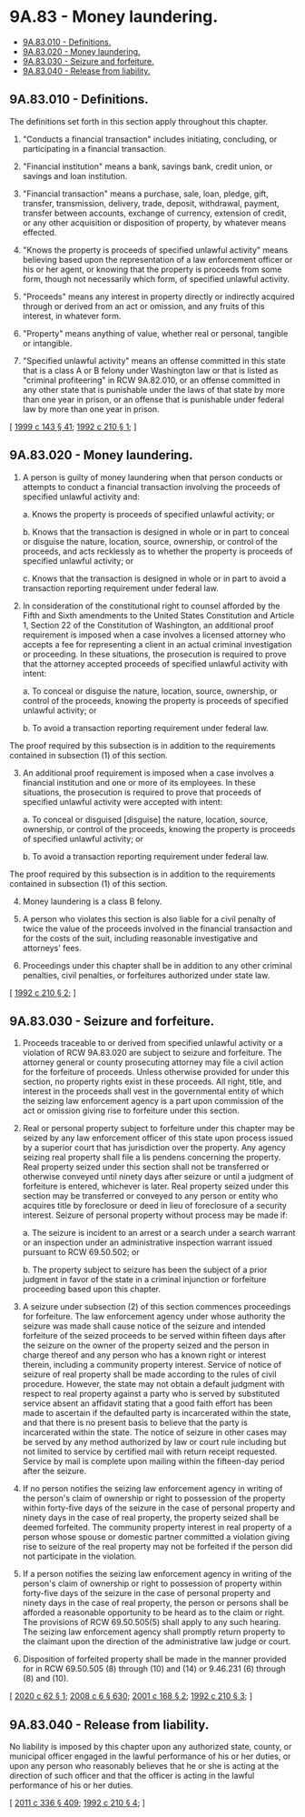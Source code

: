 # 9A.83 - Money laundering.
* [9A.83.010 - Definitions.](#9a83010---definitions)
* [9A.83.020 - Money laundering.](#9a83020---money-laundering)
* [9A.83.030 - Seizure and forfeiture.](#9a83030---seizure-and-forfeiture)
* [9A.83.040 - Release from liability.](#9a83040---release-from-liability)
## 9A.83.010 - Definitions.
The definitions set forth in this section apply throughout this chapter.

1. "Conducts a financial transaction" includes initiating, concluding, or participating in a financial transaction.

2. "Financial institution" means a bank, savings bank, credit union, or savings and loan institution.

3. "Financial transaction" means a purchase, sale, loan, pledge, gift, transfer, transmission, delivery, trade, deposit, withdrawal, payment, transfer between accounts, exchange of currency, extension of credit, or any other acquisition or disposition of property, by whatever means effected.

4. "Knows the property is proceeds of specified unlawful activity" means believing based upon the representation of a law enforcement officer or his or her agent, or knowing that the property is proceeds from some form, though not necessarily which form, of specified unlawful activity.

5. "Proceeds" means any interest in property directly or indirectly acquired through or derived from an act or omission, and any fruits of this interest, in whatever form.

6. "Property" means anything of value, whether real or personal, tangible or intangible.

7. "Specified unlawful activity" means an offense committed in this state that is a class A or B felony under Washington law or that is listed as "criminal profiteering" in RCW 9A.82.010, or an offense committed in any other state that is punishable under the laws of that state by more than one year in prison, or an offense that is punishable under federal law by more than one year in prison.

\[ [1999 c 143 § 41](https://lawfilesext.leg.wa.gov/biennium/1999-00/Pdf/Bills/Session%20Laws/House/1142.SL.pdf?cite=1999%20c%20143%20§%2041); [1992 c 210 § 1](https://lawfilesext.leg.wa.gov/biennium/1991-92/Pdf/Bills/Session%20Laws/Senate/5318-S2.SL.pdf?cite=1992%20c%20210%20§%201); \]

## 9A.83.020 - Money laundering.
1. A person is guilty of money laundering when that person conducts or attempts to conduct a financial transaction involving the proceeds of specified unlawful activity and:

   a. Knows the property is proceeds of specified unlawful activity; or

   b. Knows that the transaction is designed in whole or in part to conceal or disguise the nature, location, source, ownership, or control of the proceeds, and acts recklessly as to whether the property is proceeds of specified unlawful activity; or 

   c. Knows that the transaction is designed in whole or in part to avoid a transaction reporting requirement under federal law.

2. In consideration of the constitutional right to counsel afforded by the Fifth and Sixth amendments to the United States Constitution and Article 1, Section 22 of the Constitution of Washington, an additional proof requirement is imposed when a case involves a licensed attorney who accepts a fee for representing a client in an actual criminal investigation or proceeding. In these situations, the prosecution is required to prove that the attorney accepted proceeds of specified unlawful activity with intent:

   a. To conceal or disguise the nature, location, source, ownership, or control of the proceeds, knowing the property is proceeds of specified unlawful activity; or

   b. To avoid a transaction reporting requirement under federal law.

The proof required by this subsection is in addition to the requirements contained in subsection (1) of this section.

3. An additional proof requirement is imposed when a case involves a financial institution and one or more of its employees. In these situations, the prosecution is required to prove that proceeds of specified unlawful activity were accepted with intent:

   a. To conceal or disguised [disguise] the nature, location, source, ownership, or control of the proceeds, knowing the property is proceeds of specified unlawful activity; or

   b. To avoid a transaction reporting requirement under federal law.

The proof required by this subsection is in addition to the requirements contained in subsection (1) of this section.

4. Money laundering is a class B felony.

5. A person who violates this section is also liable for a civil penalty of twice the value of the proceeds involved in the financial transaction and for the costs of the suit, including reasonable investigative and attorneys' fees.

6. Proceedings under this chapter shall be in addition to any other criminal penalties, civil penalties, or forfeitures authorized under state law.

\[ [1992 c 210 § 2](https://lawfilesext.leg.wa.gov/biennium/1991-92/Pdf/Bills/Session%20Laws/Senate/5318-S2.SL.pdf?cite=1992%20c%20210%20§%202); \]

## 9A.83.030 - Seizure and forfeiture.
1. Proceeds traceable to or derived from specified unlawful activity or a violation of RCW 9A.83.020 are subject to seizure and forfeiture. The attorney general or county prosecuting attorney may file a civil action for the forfeiture of proceeds. Unless otherwise provided for under this section, no property rights exist in these proceeds. All right, title, and interest in the proceeds shall vest in the governmental entity of which the seizing law enforcement agency is a part upon commission of the act or omission giving rise to forfeiture under this section.

2. Real or personal property subject to forfeiture under this chapter may be seized by any law enforcement officer of this state upon process issued by a superior court that has jurisdiction over the property. Any agency seizing real property shall file a lis pendens concerning the property. Real property seized under this section shall not be transferred or otherwise conveyed until ninety days after seizure or until a judgment of forfeiture is entered, whichever is later. Real property seized under this section may be transferred or conveyed to any person or entity who acquires title by foreclosure or deed in lieu of foreclosure of a security interest. Seizure of personal property without process may be made if:

   a. The seizure is incident to an arrest or a search under a search warrant or an inspection under an administrative inspection warrant issued pursuant to RCW 69.50.502; or

   b. The property subject to seizure has been the subject of a prior judgment in favor of the state in a criminal injunction or forfeiture proceeding based upon this chapter.

3. A seizure under subsection (2) of this section commences proceedings for forfeiture. The law enforcement agency under whose authority the seizure was made shall cause notice of the seizure and intended forfeiture of the seized proceeds to be served within fifteen days after the seizure on the owner of the property seized and the person in charge thereof and any person who has a known right or interest therein, including a community property interest. Service of notice of seizure of real property shall be made according to the rules of civil procedure. However, the state may not obtain a default judgment with respect to real property against a party who is served by substituted service absent an affidavit stating that a good faith effort has been made to ascertain if the defaulted party is incarcerated within the state, and that there is no present basis to believe that the party is incarcerated within the state. The notice of seizure in other cases may be served by any method authorized by law or court rule including but not limited to service by certified mail with return receipt requested. Service by mail is complete upon mailing within the fifteen-day period after the seizure.

4. If no person notifies the seizing law enforcement agency in writing of the person's claim of ownership or right to possession of the property within forty-five days of the seizure in the case of personal property and ninety days in the case of real property, the property seized shall be deemed forfeited. The community property interest in real property of a person whose spouse or domestic partner committed a violation giving rise to seizure of the real property may not be forfeited if the person did not participate in the violation.

5. If a person notifies the seizing law enforcement agency in writing of the person's claim of ownership or right to possession of property within forty-five days of the seizure in the case of personal property and ninety days in the case of real property, the person or persons shall be afforded a reasonable opportunity to be heard as to the claim or right. The provisions of RCW 69.50.505(5) shall apply to any such hearing. The seizing law enforcement agency shall promptly return property to the claimant upon the direction of the administrative law judge or court.

6. Disposition of forfeited property shall be made in the manner provided for in RCW 69.50.505 (8) through (10) and (14) or 9.46.231 (6) through (8) and (10).

\[ [2020 c 62 § 1](https://lawfilesext.leg.wa.gov/biennium/2019-20/Pdf/Bills/Session%20Laws/Senate/6119.SL.pdf?cite=2020%20c%2062%20§%201); [2008 c 6 § 630](https://lawfilesext.leg.wa.gov/biennium/2007-08/Pdf/Bills/Session%20Laws/House/3104-S2.SL.pdf?cite=2008%20c%206%20§%20630); [2001 c 168 § 2](https://lawfilesext.leg.wa.gov/biennium/2001-02/Pdf/Bills/Session%20Laws/House/1995-S.SL.pdf?cite=2001%20c%20168%20§%202); [1992 c 210 § 3](https://lawfilesext.leg.wa.gov/biennium/1991-92/Pdf/Bills/Session%20Laws/Senate/5318-S2.SL.pdf?cite=1992%20c%20210%20§%203); \]

## 9A.83.040 - Release from liability.
No liability is imposed by this chapter upon any authorized state, county, or municipal officer engaged in the lawful performance of his or her duties, or upon any person who reasonably believes that he or she is acting at the direction of such officer and that the officer is acting in the lawful performance of his or her duties.

\[ [2011 c 336 § 409](https://lawfilesext.leg.wa.gov/biennium/2011-12/Pdf/Bills/Session%20Laws/Senate/5045.SL.pdf?cite=2011%20c%20336%20§%20409); [1992 c 210 § 4](https://lawfilesext.leg.wa.gov/biennium/1991-92/Pdf/Bills/Session%20Laws/Senate/5318-S2.SL.pdf?cite=1992%20c%20210%20§%204); \]

